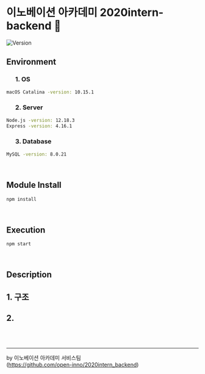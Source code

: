 <h1>이노베이션 아카데미 2020intern-backend 👋</h1>
<p>
  <img alt="Version" src="https://img.shields.io/badge/version-0.0.2-blue.svg?cacheSeconds=2592000" />
</p>

## Environment
<h3> &nbsp; &nbsp; &nbsp; 1. OS </h3>

```sh
macOS Catalina -version: 10.15.1
```

<h3> &nbsp; &nbsp; &nbsp; 2. Server </h3>
 
```sh
Node.js -version: 12.18.3
Express -version: 4.16.1
```

<h3>  &nbsp; &nbsp; &nbsp; 3. Database </h3>
 
```sh
MySQL -version: 8.0.21
```

<br>


## Module Install

```sh
npm install
```
<br>

## Execution

```sh
npm start
```
<br>

## Description


<h2> 1. 구조 </h2>
<h2> 2. </h2>
<br>
<br>



***
by 이노베이션 아카데미 서비스팀 <br>
(https://github.com/open-inno/2020intern_backend)